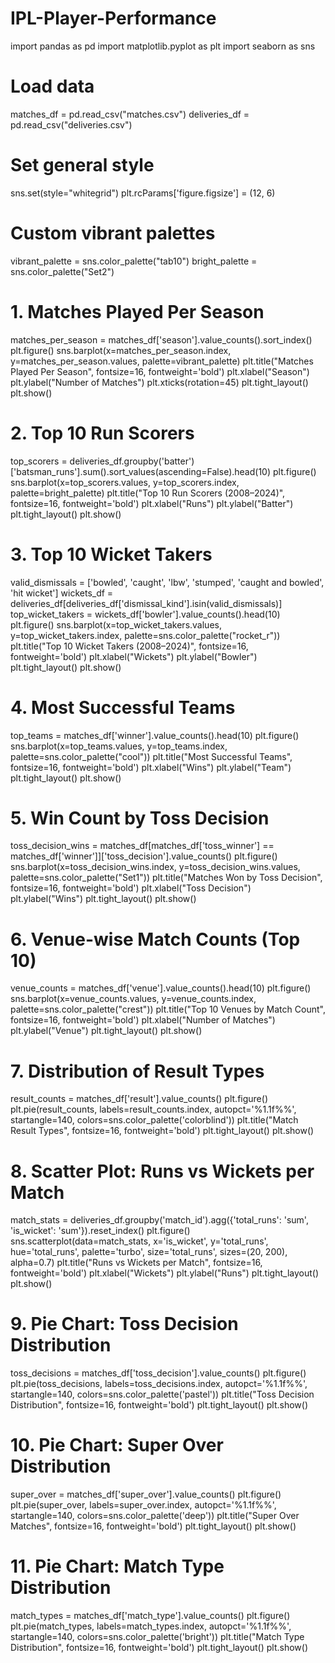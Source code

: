 # IPL-Player-Performance
import pandas as pd
import matplotlib.pyplot as plt
import seaborn as sns

# Load data
matches_df = pd.read_csv("matches.csv")
deliveries_df = pd.read_csv("deliveries.csv")

# Set general style
sns.set(style="whitegrid")
plt.rcParams['figure.figsize'] = (12, 6)

# Custom vibrant palettes
vibrant_palette = sns.color_palette("tab10")
bright_palette = sns.color_palette("Set2")

# 1. Matches Played Per Season
matches_per_season = matches_df['season'].value_counts().sort_index()
plt.figure()
sns.barplot(x=matches_per_season.index, y=matches_per_season.values, palette=vibrant_palette)
plt.title("Matches Played Per Season", fontsize=16, fontweight='bold')
plt.xlabel("Season")
plt.ylabel("Number of Matches")
plt.xticks(rotation=45)
plt.tight_layout()
plt.show()

# 2. Top 10 Run Scorers
top_scorers = deliveries_df.groupby('batter')['batsman_runs'].sum().sort_values(ascending=False).head(10)
plt.figure()
sns.barplot(x=top_scorers.values, y=top_scorers.index, palette=bright_palette)
plt.title("Top 10 Run Scorers (2008–2024)", fontsize=16, fontweight='bold')
plt.xlabel("Runs")
plt.ylabel("Batter")
plt.tight_layout()
plt.show()

# 3. Top 10 Wicket Takers
valid_dismissals = ['bowled', 'caught', 'lbw', 'stumped', 'caught and bowled', 'hit wicket']
wickets_df = deliveries_df[deliveries_df['dismissal_kind'].isin(valid_dismissals)]
top_wicket_takers = wickets_df['bowler'].value_counts().head(10)
plt.figure()
sns.barplot(x=top_wicket_takers.values, y=top_wicket_takers.index, palette=sns.color_palette("rocket_r"))
plt.title("Top 10 Wicket Takers (2008–2024)", fontsize=16, fontweight='bold')
plt.xlabel("Wickets")
plt.ylabel("Bowler")
plt.tight_layout()
plt.show()

# 4. Most Successful Teams
top_teams = matches_df['winner'].value_counts().head(10)
plt.figure()
sns.barplot(x=top_teams.values, y=top_teams.index, palette=sns.color_palette("cool"))
plt.title("Most Successful Teams", fontsize=16, fontweight='bold')
plt.xlabel("Wins")
plt.ylabel("Team")
plt.tight_layout()
plt.show()

# 5. Win Count by Toss Decision
toss_decision_wins = matches_df[matches_df['toss_winner'] == matches_df['winner']]['toss_decision'].value_counts()
plt.figure()
sns.barplot(x=toss_decision_wins.index, y=toss_decision_wins.values, palette=sns.color_palette("Set1"))
plt.title("Matches Won by Toss Decision", fontsize=16, fontweight='bold')
plt.xlabel("Toss Decision")
plt.ylabel("Wins")
plt.tight_layout()
plt.show()

# 6. Venue-wise Match Counts (Top 10)
venue_counts = matches_df['venue'].value_counts().head(10)
plt.figure()
sns.barplot(x=venue_counts.values, y=venue_counts.index, palette=sns.color_palette("crest"))
plt.title("Top 10 Venues by Match Count", fontsize=16, fontweight='bold')
plt.xlabel("Number of Matches")
plt.ylabel("Venue")
plt.tight_layout()
plt.show()

# 7. Distribution of Result Types
result_counts = matches_df['result'].value_counts()
plt.figure()
plt.pie(result_counts, labels=result_counts.index, autopct='%1.1f%%', startangle=140, colors=sns.color_palette('colorblind'))
plt.title("Match Result Types", fontsize=16, fontweight='bold')
plt.tight_layout()
plt.show()

# 8. Scatter Plot: Runs vs Wickets per Match
match_stats = deliveries_df.groupby('match_id').agg({'total_runs': 'sum', 'is_wicket': 'sum'}).reset_index()
plt.figure()
sns.scatterplot(data=match_stats, x='is_wicket', y='total_runs', hue='total_runs', palette='turbo', size='total_runs', sizes=(20, 200), alpha=0.7)
plt.title("Runs vs Wickets per Match", fontsize=16, fontweight='bold')
plt.xlabel("Wickets")
plt.ylabel("Runs")
plt.tight_layout()
plt.show()

# 9. Pie Chart: Toss Decision Distribution
toss_decisions = matches_df['toss_decision'].value_counts()
plt.figure()
plt.pie(toss_decisions, labels=toss_decisions.index, autopct='%1.1f%%', startangle=140, colors=sns.color_palette('pastel'))
plt.title("Toss Decision Distribution", fontsize=16, fontweight='bold')
plt.tight_layout()
plt.show()

# 10. Pie Chart: Super Over Distribution
super_over = matches_df['super_over'].value_counts()
plt.figure()
plt.pie(super_over, labels=super_over.index, autopct='%1.1f%%', startangle=140, colors=sns.color_palette('deep'))
plt.title("Super Over Matches", fontsize=16, fontweight='bold')
plt.tight_layout()
plt.show()

# 11. Pie Chart: Match Type Distribution
match_types = matches_df['match_type'].value_counts()
plt.figure()
plt.pie(match_types, labels=match_types.index, autopct='%1.1f%%', startangle=140, colors=sns.color_palette('bright'))
plt.title("Match Type Distribution", fontsize=16, fontweight='bold')
plt.tight_layout()
plt.show()
